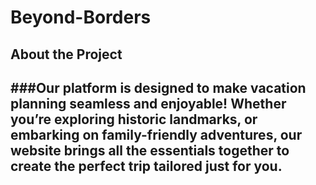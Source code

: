 # Beyond-Borders

## About the Project

###Our platform is designed to make vacation planning seamless and enjoyable! Whether you’re exploring historic landmarks, or embarking on family-friendly adventures, our website brings all the essentials together to create the perfect trip tailored just for you.
---
